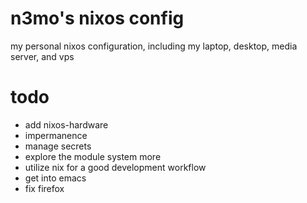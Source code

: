 # n3mo's nixos config
my personal nixos configuration, including my laptop, desktop, media server, and vps

# todo 
- add nixos-hardware
- impermanence
- manage secrets
- explore the module system more
- utilize nix for a good development workflow
- get into emacs
- fix firefox

